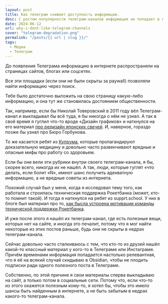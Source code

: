 ```yaml
---
layout: post
title: Как телеграм снижает доступность информации.
desc: С ростом популярности телеграм-каналов информация не попадает в поисковый индекс
date: 2024-06-12
url: why-i-dont-like-telegram-channels
cover: "telegram-degradation.png"
permalink: "/posts/{{ url | slug }}/"
tags:
  - Медиа
  - Телеграм
---
```


До появления Телеграма информацию в интернете распространяли на страницах сайтов, блогах или соцсетях.

Все эти площадки (если они не были скрыты за paywall) позволяли найти информацию через поиск.

Тебе было достаточно выложить на свою страницу какую-либо информацию, и она тут же становилась достоянием общественности.

Так, например, если бы Николай Товеровский в 2011 году вёл Телеграм-канал и выкладывал бы всё туда, я бы никогда о нём не узнал.
А так в своё время я гуглил что-то вроде «Дизайн графиков» и наткнулся на его материал [про редизайн японских свечей](https://ksoftware.livejournal.com/22535.html). И, наверное, гораздо позже бы узнал про Бюро Горбунова.

То же касается ребят из [Купрума](https://cuprum.media/proverka-mifov-cuprum), которые пропагандируют доказательную медицину и довольно часто развенчивают вредные и опасные мифы про работу со здоровьем.

Если бы они вели эти рубрики внутри своего телеграм-канала, я бы, скорее всего, никогда их не нашёл. А так, люди, которые гуглят «что делать, если болит «N», имеют шанс получить адекватную информацию, а не вредные советы из интернета.

Похожий случай был у меня, когда я исследовал тему того, как работала и строилась техническая поддержка Рокетбанка (может, кто-то помнит такой). И тогда я наткнулся на ребят из supprt.school. У них в блоге был материал про то, [как бысла устроена мотивации команды технической поддержки Рокетбанка](https://supprt.science/2020/10/16/5-ways-to-motivate/).

И уже после этого я нашёл их телеграм-канал, где есть полезные вещи, которых нет на сайте, и иногда это печалит, потому что я мог найти некоторые из этих постов раньше, будь они не скрыты в недрах телеграм-канала.

Сейчас довольно часто сталкиваюсь с тем, что кто-то из друзей нашёл какой-то классный материал у кого-то в Телеграме или Инстаграме. Причём временами информация попадается настолько релевантная, что я её на всякий случай скидываю в Obsidian, чтобы не плодить подписки ради одного полезного поста в Телеграме.

Собственно, по этой причине я свои материалы сперва выкладываю на сайт, а только потом в социальные сети. Потому что, если что-то из этого окажется полезным кому-то, я хотел бы, чтобы это имело шансы быть найденным в интернете, а не быть забытым в недрах какого-то телеграм-канала.
